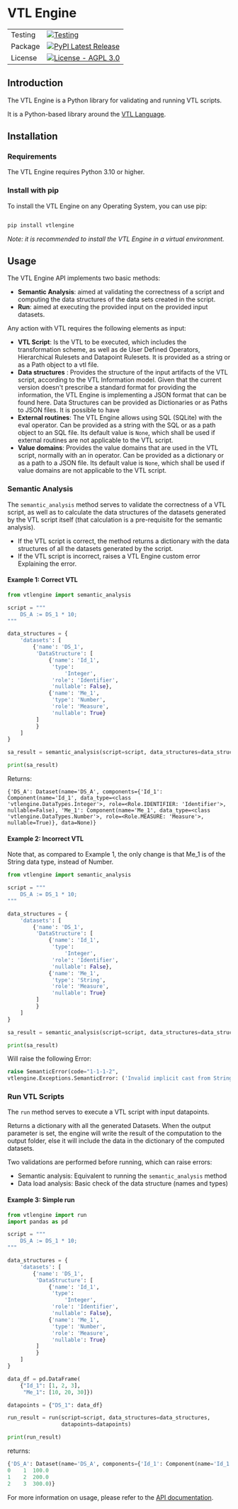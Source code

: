 # VTL Engine

|         |                                                                                                                                                                                |
|---------|--------------------------------------------------------------------------------------------------------------------------------------------------------------------------------|
| Testing | [![Testing](https://github.com/Meaningful-Data/vtlengine/actions/workflows/testing.yml/badge.svg)](https://github.com/Meaningful-Data/vtlengine/actions/workflows/testing.yml) |
| Package | [![PyPI Latest Release](https://img.shields.io/pypi/v/vtlengine.svg)](https://pypi.org/project/vtlengine/)                                                                     |
| License | [![License - AGPL 3.0](https://img.shields.io/pypi/l/vtlengine.svg)](https://github.com/Meaningful-Data/vtlengine/blob/main/LICENSE.md)                                        |

## Introduction

The VTL Engine is a Python library for validating and running VTL scripts.

It is a Python-based library around the [VTL Language](http://sdmx.org/?page_id=5096).

## Installation

### Requirements

The VTL Engine requires Python 3.10 or higher.

### Install with pip

To install the VTL Engine on any Operating System, you can use pip:

```bash

pip install vtlengine

```

*Note: it is recommended to install the VTL Engine in a virtual environment.*

## Usage

The VTL Engine API implements two basic methods:

* **Semantic Analysis**: aimed at validating the correctness of a script and computing the data
  structures of the data sets created in the script.
* **Run**: aimed at executing the provided input on the provided input datasets.

Any action with VTL requires the following elements as input:

* **VTL Script**: Is the VTL to be executed, which includes the transformation scheme, as well as de
  User Defined Operators, Hierarchical Rulesets and Datapoint Rulesets. It is provided as a string
  or as a Path object to a vtl file.
* **Data structures** : Provides the structure of the input artifacts of the VTL script, according
  to
  the VTL Information model. Given that the current version doesn't prescribe a standard format for
  providing the information, the VTL Engine is implementing a JSON format that can be found here.
  Data Structures can be provided as Dictionaries or as Paths to JSON files. It is possible to have
* **External routines**: The VTL Engine allows using SQL (SQLite) with the eval operator. Can be
  provided as a string with the SQL or as a path object to an SQL file. Its default value is `None`,
  which shall be used if external routines are not applicable to the VTL script.
* **Value domains**: Provides the value domains that are used in the VTL script, normally with an in
  operator. Can be provided as a dictionary or as a path to a JSON file. Its default value
  is `None`, which shall be used if value domains are not applicable to the VTL script.

### Semantic Analysis

The `semantic_analysis` method serves to validate the correctness of a VTL script, as well as to
calculate the data structures of the datasets generated by the VTL script itself (that calculation
is a pre-requisite for the semantic analysis).

* If the VTL script is correct, the method returns a dictionary with the data structures of all the
  datasets generated by the script.
* If the VTL script is incorrect, raises a VTL Engine custom error Explaining the error.

#### Example 1: Correct VTL

```python
from vtlengine import semantic_analysis

script = """
    DS_A := DS_1 * 10;
"""

data_structures = {
    'datasets': [
        {'name': 'DS_1',
         'DataStructure': [
             {'name': 'Id_1',
              'type':
                  'Integer',
              'role': 'Identifier',
              'nullable': False},
             {'name': 'Me_1',
              'type': 'Number',
              'role': 'Measure',
              'nullable': True}
         ]
         }
    ]
}

sa_result = semantic_analysis(script=script, data_structures=data_structures)

print(sa_result)

```

Returns:

```
{'DS_A': Dataset(name='DS_A', components={'Id_1': Component(name='Id_1', data_type=<class 'vtlengine.DataTypes.Integer'>, role=<Role.IDENTIFIER: 'Identifier'>, nullable=False), 'Me_1': Component(name='Me_1', data_type=<class 'vtlengine.DataTypes.Number'>, role=<Role.MEASURE: 'Measure'>, nullable=True)}, data=None)}
```

#### Example 2: Incorrect VTL

Note that, as compared to Example 1, the only change is that Me_1 is of the String data type,
instead of Number.

```python
from vtlengine import semantic_analysis

script = """
    DS_A := DS_1 * 10;
"""

data_structures = {
    'datasets': [
        {'name': 'DS_1',
         'DataStructure': [
             {'name': 'Id_1',
              'type':
                  'Integer',
              'role': 'Identifier',
              'nullable': False},
             {'name': 'Me_1',
              'type': 'String',
              'role': 'Measure',
              'nullable': True}
         ]
         }
    ]
}

sa_result = semantic_analysis(script=script, data_structures=data_structures)

print(sa_result)

```  

Will raise the following Error:

``` python
raise SemanticError(code="1-1-1-2",
vtlengine.Exceptions.SemanticError: ('Invalid implicit cast from String and Integer to Number.', '1-1-1-2')
```

### Run VTL Scripts

The `run` method serves to execute a VTL script with input datapoints.

Returns a dictionary with all the generated Datasets.
When the output parameter is set, the engine will write the result of the computation to the output
folder, else it will include the data in the dictionary of the computed datasets.

Two validations are performed before running, which can raise errors:

* Semantic analysis: Equivalent to running the `semantic_analysis` method
* Data load analysis: Basic check of the data structure (names and types)

#### Example 3: Simple run

```python
from vtlengine import run
import pandas as pd

script = """
    DS_A := DS_1 * 10;
"""

data_structures = {
    'datasets': [
        {'name': 'DS_1',
         'DataStructure': [
             {'name': 'Id_1',
              'type':
                  'Integer',
              'role': 'Identifier',
              'nullable': False},
             {'name': 'Me_1',
              'type': 'Number',
              'role': 'Measure',
              'nullable': True}
         ]
         }
    ]
}

data_df = pd.DataFrame(
    {"Id_1": [1, 2, 3],
     "Me_1": [10, 20, 30]})

datapoints = {"DS_1": data_df}

run_result = run(script=script, data_structures=data_structures,
                 datapoints=datapoints)

print(run_result)
```

returns:

``` python
{'DS_A': Dataset(name='DS_A', components={'Id_1': Component(name='Id_1', data_type=<class 'vtlengine.DataTypes.Integer'>, role=<Role.IDENTIFIER: 'Identifier'>, nullable=False), 'Me_1': Component(name='Me_1', data_type=<class 'vtlengine.DataTypes.Number'>, role=<Role.MEASURE: 'Measure'>, nullable=True)}, data=  Id_1   Me_1
0    1  100.0
1    2  200.0
2    3  300.0)}
```

For more information on usage, please refer to
the [API documentation](https://docs.vtlengine.meaningfuldata.eu/api.html).